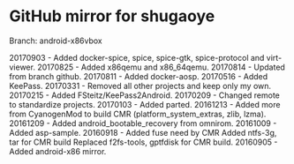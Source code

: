 # GitHub mirror for shugaoye
Branch: android-x86vbox

20170903 - Added docker-spice, spice, spice-gtk, spice-protocol and virt-viewer.
20170825 - Added x86qemu and x86_64qemu.
20170814 - Updated from branch github.
20170811 - Added docker-aosp.
20170516 - Added KeePass.
20170331 - Removed all other projects and keep only my own.
20170215 - Added FSteitz/KeePass2Android.
20170209 - Changed remote to standardize projects.
20170103 - Added parted.
20161213 - Added more from CyanogenMod to build CMR (platform_system_extras, zlib, lzma).
20161209 - Added android_bootable_recovery from omnirom.
20161009 - Added asp-sample.
20160918 - Added fuse need by CMR
           Added ntfs-3g, tar for CMR build
           Replaced f2fs-tools, gptfdisk for CMR build.
20160905 - Added android-x86 mirror.
